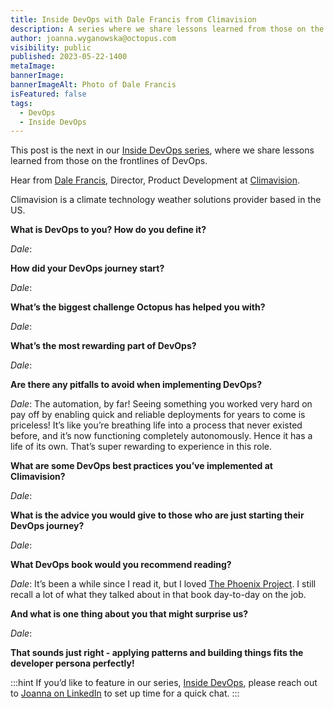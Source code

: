 ```yaml
---
title: Inside DevOps with Dale Francis from Climavision
description: A series where we share lessons learned from those on the frontlines of DevOps. Our next post features Dales Francis, Director, Product Development at Climavision.
author: joanna.wyganowska@octopus.com
visibility: public
published: 2023-05-22-1400
metaImage: 
bannerImage: 
bannerImageAlt: Photo of Dale Francis
isFeatured: false
tags: 
  - DevOps
  - Inside DevOps
---
```


This post is the next in our [Inside DevOps series](https://octopus.com/blog/tag/Inside%20DevOps), where we share lessons learned from those on the frontlines of DevOps.
  
Hear from [Dale Francis](https://www.linkedin.com/in/dale-francis-9147b2111/), Director, Product Development at [Climavision](https://climavision.com/).

Climavision is a climate technology weather solutions provider based in the US.

**What is DevOps to you? How do you define it?**

*Dale*: 

**How did your DevOps journey start?**

*Dale*: 

**What’s the biggest challenge Octopus has helped you with?**

*Dale*: 

**What’s the most rewarding part of DevOps?**

*Dale*: 

**Are there any pitfalls to avoid when implementing DevOps?**

*Dale*: The automation, by far! Seeing something you worked very hard on pay off by enabling quick and reliable deployments for years to come is priceless! It’s like you’re breathing life into a process that never existed before, and it’s now functioning completely autonomously. Hence it has a life of its own. That’s super rewarding to experience in this role.

**What are some DevOps best practices you’ve implemented at Climavision?**

*Dale*: 

**What is the advice you would give to those who are just starting their DevOps journey?**

*Dale*: 


**What DevOps book would you recommend reading?**

*Dale*: It’s been a while since I read it, but I loved [The Phoenix Project](https://octopus.com/devops/reading-list/#the-phoenix-project-book). I still recall a lot of what they talked about in that book day-to-day on the job. 

**And what is one thing about you that might surprise us?**

*Dale*: 

**That sounds just right - applying patterns and building things fits the developer persona perfectly!**


:::hint
If you’d like to feature in our series, [Inside DevOps](https://octopus.com/blog/tag/Inside%20DevOps), please reach out to [Joanna on LinkedIn](https://www.linkedin.com/in/joannawyganowska/) to set up time for a quick chat.
:::